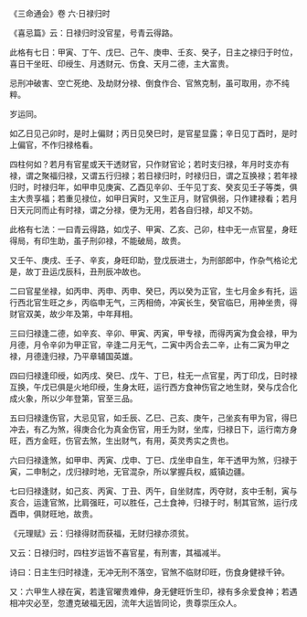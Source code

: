 《三命通会》卷 六·日禄归时

《喜忌篇》云：日禄归时没官星，号青云得路。

此格有七日：甲寅、丁午、戊巳、己午、庚申、壬亥、癸子，日主之禄归于时位，喜日干坐旺、印绶生、月透财元、伤食、天月二德，主大富贵。

忌刑冲破害、空亡死绝、及劫财分禄、倒食作合、官煞克制，虽可取用，亦不纯粹。

岁运同。

如乙日见己卯时，是时上偏财；丙日见癸巳时，是官星显露；辛日见丁酉时，是时上偏官，不作归禄格看。

四柱何如？若月有官星或天干透财官，只作财官论；若时支归禄，年月时支亦有禄，谓之聚福归禄，又谓五行归禄；若日禄归时，时禄归日，谓之互换禄；若年禄归时，时禄归年，如甲申见庚寅、乙酉见辛卯、壬午见丁亥、癸亥见壬子等类，俱主大贵享福；若重见禄位，如甲日寅时，又生正月，财官俱弱，只作建禄看；若月日天元同而止有时禄，谓之分禄，便为无用，若各自归禄，却又不妨。

此格有七法：一曰青云得路，如戊子、甲寅、乙亥、己卯，柱中无一点官星，身旺得局，有印生助，虽子刑卯禄，不能破局，故贵。

又壬午、庚戌、壬子、辛亥，身旺印助，登戊辰进士，为刑部郎中，作杂气格论尤是，故丁丑运戊辰科，丑刑辰冲故也。

二曰官星坐禄，如丙申、丙申、丙申、癸巳，丙以癸为正官，生七月金乡有托，运行西北官生旺之乡，丙临申无气，三丙相倚，冲寅长生，癸官临巳，用神坐贵，得财官双美，故少年及第，中年拜相。

三曰归禄逢二德，如辛亥、辛卯、甲寅、丙寅，甲专禄，而得丙寅为食会禄，甲为月德，月令辛卯为甲正官，辛逢二月无气，二寅中丙合去二辛，止有二寅为甲之禄，月德逢归禄，乃平章辅国英雄。

四曰归禄逢印绶，如丙戌、癸巳、戊午、丁巳，柱无一点官星，丙丁印戊，日时禄互换，午戊已俱是火地印绶，生身太旺，运行西方食神伤官之地生财，癸与戊合化成火象，所以少年登第，官至三品。

五曰归禄逢伤官，大忌见官，如壬辰、乙巳、己亥、庚午，己坐亥有甲为官，得巳冲去，有乙为煞，得庚合化为真金伤官，用壬为财，坐库，归禄日下，运行南方身旺，西方金旺，伤官去煞，生出财气，有用，英灵秀实之贵也。

六曰归禄逢煞，如甲申、丙寅、戊申、丁巳、戊坐申自生，年干透甲为煞，归禄于寅，二申制之，戊归禄时地，无官混杂，所以掌握兵权，威镇边疆。

七曰归禄逢财，如己亥、丙寅、丁丑、丙午，自坐财库，丙夺财，亥中壬制，寅与亥合，运逢官煞，比肩强旺，可以胜任，己土食神，归禄于时，制其官煞，运行戌酉申，俱财旺地，故贵。

《元理赋》云：归禄得财而获福，无财归禄亦须贫。

又云：日禄归时，四柱岁运皆不喜官星，有刑害，其福减半。

诗曰：日主生归时禄逢，无冲无刑不落空，官煞不临财印旺，伤食身健禄千钟。

又：六甲生人禄在寅，若逢官曜贵难伸，身无健旺忻生印，禄有多余爱食神；若遇相冲灾必至，忽遭克破福无因，流年大运皆同论，贵尊崇压众人。

